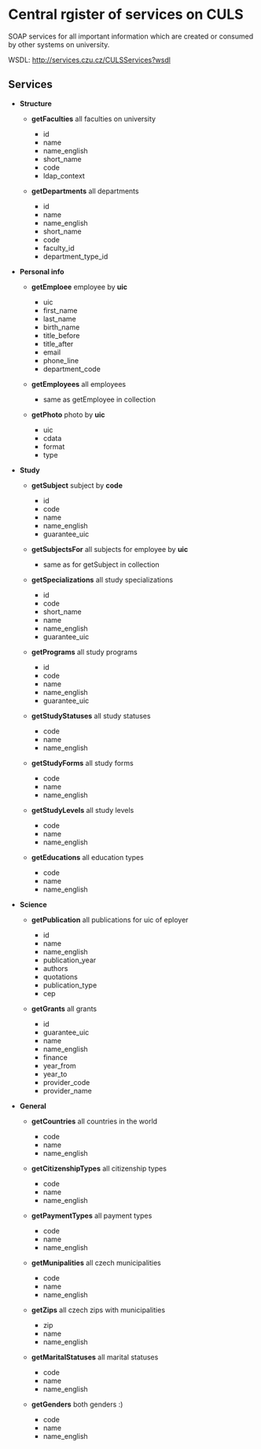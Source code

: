 Central rgister of services on CULS
====================================

SOAP services for all important information which are created or consumed by
other systems on university.

WSDL: http://services.czu.cz/CULSServices?wsdl

Services
---------

* **Structure**

  * **getFaculties**         all faculties on university

    * id
    * name
    * name_english
    * short_name
    * code
    * ldap_context

  * **getDepartments**       all departments

    * id
    * name
    * name_english
    * short_name
    * code
    * faculty_id
    * department_type_id

* **Personal info**

  * **getEmploee**           employee by **uic**

    * uic
    * first_name
    * last_name
    * birth_name
    * title_before
    * title_after
    * email
    * phone_line
    * department_code

  * **getEmployees**         all employees

    * same as getEmployee in collection

  * **getPhoto**             photo by **uic**

    * uic
    * cdata
    * format
    * type

* **Study**

  * **getSubject**           subject by **code**

    * id
    * code
    * name
    * name_english
    * guarantee_uic

  * **getSubjectsFor**       all subjects for employee by **uic**

    * same as for getSubject in collection

  * **getSpecializations**   all study specializations

    * id
    * code
    * short_name
    * name
    * name_english
    * guarantee_uic

  * **getPrograms**          all study programs

    * id
    * code
    * name
    * name_english
    * guarantee_uic

  * **getStudyStatuses**     all study statuses

    * code
    * name
    * name_english

  * **getStudyForms**        all study forms

    * code
    * name
    * name_english

  * **getStudyLevels**       all study levels

    * code
    * name
    * name_english

  * **getEducations**        all education types

    * code
    * name
    * name_english

* **Science**

  * **getPublication**       all publications for uic of eployer

    * id
    * name
    * name_english
    * publication_year
    * authors
    * quotations
    * publication_type
    * cep

  * **getGrants**            all grants

    * id
    * guarantee_uic
    * name
    * name_english
    * finance
    * year_from
    * year_to
    * provider_code
    * provider_name

* **General**

  * **getCountries**         all countries in the world

    * code
    * name
    * name_english

  * **getCitizenshipTypes**  all citizenship types

    * code
    * name
    * name_english

  * **getPaymentTypes**      all payment types

    * code
    * name
    * name_english

  * **getMunipalities**      all czech municipalities

    * code
    * name
    * name_english

  * **getZips**              all czech zips with municipalities

    * zip
    * name
    * name_english

  * **getMaritalStatuses**   all marital statuses

    * code
    * name
    * name_english

  * **getGenders**           both genders :)

    * code
    * name
    * name_english

